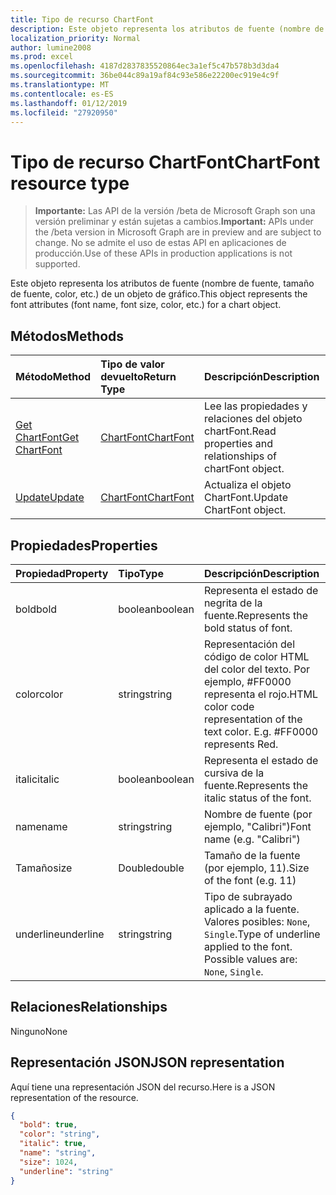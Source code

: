 ```yaml
---
title: Tipo de recurso ChartFont
description: Este objeto representa los atributos de fuente (nombre de fuente, tamaño de fuente, color, etc.) de un objeto de gráfico.
localization_priority: Normal
author: lumine2008
ms.prod: excel
ms.openlocfilehash: 4187d2837835520864ec3a1ef5c47b578b3d3da4
ms.sourcegitcommit: 36be044c89a19af84c93e586e22200ec919e4c9f
ms.translationtype: MT
ms.contentlocale: es-ES
ms.lasthandoff: 01/12/2019
ms.locfileid: "27920950"
---
```

# <a name="chartfont-resource-type"></a><span data-ttu-id="3f7c5-103">Tipo de recurso ChartFont</span><span class="sxs-lookup"><span data-stu-id="3f7c5-103">ChartFont resource type</span></span>

> <span data-ttu-id="3f7c5-104">**Importante:** Las API de la versión /beta de Microsoft Graph son una versión preliminar y están sujetas a cambios.</span><span class="sxs-lookup"><span data-stu-id="3f7c5-104">**Important:** APIs under the /beta version in Microsoft Graph are in preview and are subject to change.</span></span> <span data-ttu-id="3f7c5-105">No se admite el uso de estas API en aplicaciones de producción.</span><span class="sxs-lookup"><span data-stu-id="3f7c5-105">Use of these APIs in production applications is not supported.</span></span>

<span data-ttu-id="3f7c5-106">Este objeto representa los atributos de fuente (nombre de fuente, tamaño de fuente, color, etc.) de un objeto de gráfico.</span><span class="sxs-lookup"><span data-stu-id="3f7c5-106">This object represents the font attributes (font name, font size, color, etc.) for a chart object.</span></span>


## <a name="methods"></a><span data-ttu-id="3f7c5-107">Métodos</span><span class="sxs-lookup"><span data-stu-id="3f7c5-107">Methods</span></span>

| <span data-ttu-id="3f7c5-108">Método</span><span class="sxs-lookup"><span data-stu-id="3f7c5-108">Method</span></span>           | <span data-ttu-id="3f7c5-109">Tipo de valor devuelto</span><span class="sxs-lookup"><span data-stu-id="3f7c5-109">Return Type</span></span>    |<span data-ttu-id="3f7c5-110">Descripción</span><span class="sxs-lookup"><span data-stu-id="3f7c5-110">Description</span></span>|
|:---------------|:--------|:----------|
|[<span data-ttu-id="3f7c5-111">Get ChartFont</span><span class="sxs-lookup"><span data-stu-id="3f7c5-111">Get ChartFont</span></span>](../api/chartfont-get.md) | [<span data-ttu-id="3f7c5-112">ChartFont</span><span class="sxs-lookup"><span data-stu-id="3f7c5-112">ChartFont</span></span>](chartfont.md) |<span data-ttu-id="3f7c5-113">Lee las propiedades y relaciones del objeto chartFont.</span><span class="sxs-lookup"><span data-stu-id="3f7c5-113">Read properties and relationships of chartFont object.</span></span>|
|[<span data-ttu-id="3f7c5-114">Update</span><span class="sxs-lookup"><span data-stu-id="3f7c5-114">Update</span></span>](../api/chartfont-update.md) | [<span data-ttu-id="3f7c5-115">ChartFont</span><span class="sxs-lookup"><span data-stu-id="3f7c5-115">ChartFont</span></span>](chartfont.md)   |<span data-ttu-id="3f7c5-116">Actualiza el objeto ChartFont.</span><span class="sxs-lookup"><span data-stu-id="3f7c5-116">Update ChartFont object.</span></span> |

## <a name="properties"></a><span data-ttu-id="3f7c5-117">Propiedades</span><span class="sxs-lookup"><span data-stu-id="3f7c5-117">Properties</span></span>
| <span data-ttu-id="3f7c5-118">Propiedad</span><span class="sxs-lookup"><span data-stu-id="3f7c5-118">Property</span></span>     | <span data-ttu-id="3f7c5-119">Tipo</span><span class="sxs-lookup"><span data-stu-id="3f7c5-119">Type</span></span>   |<span data-ttu-id="3f7c5-120">Descripción</span><span class="sxs-lookup"><span data-stu-id="3f7c5-120">Description</span></span>|
|:---------------|:--------|:----------|
|<span data-ttu-id="3f7c5-121">bold</span><span class="sxs-lookup"><span data-stu-id="3f7c5-121">bold</span></span>|<span data-ttu-id="3f7c5-122">boolean</span><span class="sxs-lookup"><span data-stu-id="3f7c5-122">boolean</span></span>|<span data-ttu-id="3f7c5-123">Representa el estado de negrita de la fuente.</span><span class="sxs-lookup"><span data-stu-id="3f7c5-123">Represents the bold status of font.</span></span>|
|<span data-ttu-id="3f7c5-124">color</span><span class="sxs-lookup"><span data-stu-id="3f7c5-124">color</span></span>|<span data-ttu-id="3f7c5-125">string</span><span class="sxs-lookup"><span data-stu-id="3f7c5-125">string</span></span>|<span data-ttu-id="3f7c5-p102">Representación del código de color HTML del color del texto. Por ejemplo, #FF0000 representa el rojo.</span><span class="sxs-lookup"><span data-stu-id="3f7c5-p102">HTML color code representation of the text color. E.g. #FF0000 represents Red.</span></span>|
|<span data-ttu-id="3f7c5-129">italic</span><span class="sxs-lookup"><span data-stu-id="3f7c5-129">italic</span></span>|<span data-ttu-id="3f7c5-130">boolean</span><span class="sxs-lookup"><span data-stu-id="3f7c5-130">boolean</span></span>|<span data-ttu-id="3f7c5-131">Representa el estado de cursiva de la fuente.</span><span class="sxs-lookup"><span data-stu-id="3f7c5-131">Represents the italic status of the font.</span></span>|
|<span data-ttu-id="3f7c5-132">name</span><span class="sxs-lookup"><span data-stu-id="3f7c5-132">name</span></span>|<span data-ttu-id="3f7c5-133">string</span><span class="sxs-lookup"><span data-stu-id="3f7c5-133">string</span></span>|<span data-ttu-id="3f7c5-134">Nombre de fuente (por ejemplo, "Calibri")</span><span class="sxs-lookup"><span data-stu-id="3f7c5-134">Font name (e.g. "Calibri")</span></span>|
|<span data-ttu-id="3f7c5-135">Tamaño</span><span class="sxs-lookup"><span data-stu-id="3f7c5-135">size</span></span>|<span data-ttu-id="3f7c5-136">Double</span><span class="sxs-lookup"><span data-stu-id="3f7c5-136">double</span></span>|<span data-ttu-id="3f7c5-137">Tamaño de la fuente (por ejemplo, 11).</span><span class="sxs-lookup"><span data-stu-id="3f7c5-137">Size of the font (e.g. 11)</span></span>|
|<span data-ttu-id="3f7c5-138">underline</span><span class="sxs-lookup"><span data-stu-id="3f7c5-138">underline</span></span>|<span data-ttu-id="3f7c5-139">string</span><span class="sxs-lookup"><span data-stu-id="3f7c5-139">string</span></span>|<span data-ttu-id="3f7c5-p103">Tipo de subrayado aplicado a la fuente. Valores posibles: `None`, `Single`.</span><span class="sxs-lookup"><span data-stu-id="3f7c5-p103">Type of underline applied to the font. Possible values are: `None`, `Single`.</span></span>|

## <a name="relationships"></a><span data-ttu-id="3f7c5-142">Relaciones</span><span class="sxs-lookup"><span data-stu-id="3f7c5-142">Relationships</span></span>
<span data-ttu-id="3f7c5-143">Ninguno</span><span class="sxs-lookup"><span data-stu-id="3f7c5-143">None</span></span>


## <a name="json-representation"></a><span data-ttu-id="3f7c5-144">Representación JSON</span><span class="sxs-lookup"><span data-stu-id="3f7c5-144">JSON representation</span></span>

<span data-ttu-id="3f7c5-145">Aquí tiene una representación JSON del recurso.</span><span class="sxs-lookup"><span data-stu-id="3f7c5-145">Here is a JSON representation of the resource.</span></span>

<!-- {
  "blockType": "resource",
  "optionalProperties": [

  ],
  "@odata.type": "microsoft.graph.chartFont"
}-->

```json
{
  "bold": true,
  "color": "string",
  "italic": true,
  "name": "string",
  "size": 1024,
  "underline": "string"
}

```

<!-- uuid: 8fcb5dbc-d5aa-4681-8e31-b001d5168d79
2015-10-25 14:57:30 UTC -->
<!-- {
  "type": "#page.annotation",
  "description": "ChartFont resource",
  "keywords": "",
  "section": "documentation",
  "tocPath": ""
}-->
